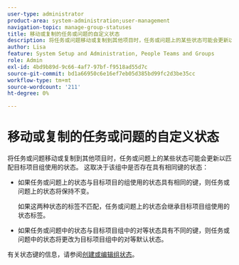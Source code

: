 ```yaml
---
user-type: administrator
product-area: system-administration;user-management
navigation-topic: manage-group-statuses
title: 移动或复制的任务或问题的自定义状态
description: 将任务或问题移动或复制到其他项目时，任务或问题上的某些状态可能会更新以匹配目标项目组使用的状态。
author: Lisa
feature: System Setup and Administration, People Teams and Groups
role: Admin
exl-id: 4bd9b89d-9c66-4af7-97bf-f9518ad55d7c
source-git-commit: bd1a66950c6e16ef7eb05d385bd99fc2d3be35cc
workflow-type: tm+mt
source-wordcount: '211'
ht-degree: 0%

---
```


# 移动或复制的任务或问题的自定义状态

将任务或问题移动或复制到其他项目时，任务或问题上的某些状态可能会更新以匹配目标项目组使用的状态。 这取决于该组中是否存在具有相同键的状态：

* 如果任务或问题上的状态与目标项目的组使用的状态具有相同的键，则任务或问题上的状态将保持不变。

  如果这两种状态的标签不匹配，任务或问题上的状态会继承目标项目组使用的状态标签。

* 如果任务或问题中的状态与目标项目组中的对等状态具有不同的键，则任务或问题中的状态将更改为目标项目组中的对等默认状态。

有关状态键的信息，请参阅[创建或编辑组状态](../../../administration-and-setup/manage-groups/manage-group-statuses/create-or-edit-a-group-status.md)。
